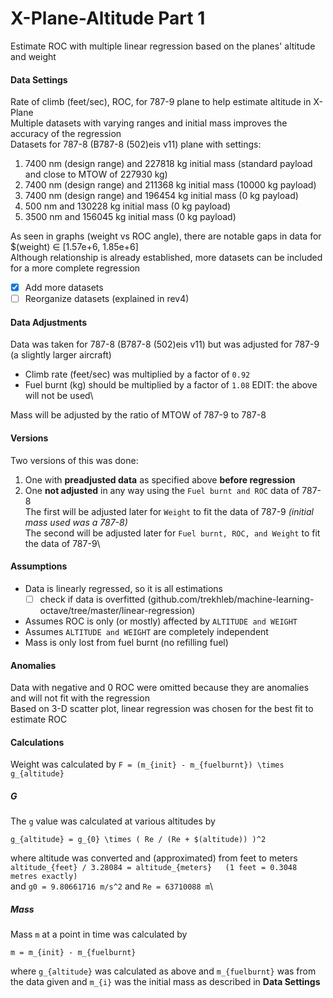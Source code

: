 # X-Plane-Altitude Part 1

Estimate ROC with multiple linear regression based on the planes' altitude and weight

#### Data Settings
Rate of climb (feet/sec), ROC, for 787-9 plane to help estimate altitude in X-Plane\
Multiple datasets with varying ranges and initial mass improves the accuracy of the regression\
Datasets for 787-8 (B787-8 (502)eis v11) plane with settings:
  1. 7400 nm (design range) and 227818 kg initial mass (standard payload and close to MTOW of 227930 kg)
  2. 7400 nm (design range) and 211368 kg initial mass (10000 kg payload)
  3. 7400 nm (design range) and 196454 kg initial mass (0 kg payload)
  4. 500 nm and 130228 kg initial mass (0 kg payload)
  5. 3500 nm and 156045 kg initial mass (0 kg payload)
  
As seen in graphs (weight vs ROC angle), there are notable gaps in data for $(weight) ∈ [1.57e+6, 1.85e+6]\
Although relationship is already established, more datasets can be included for a more complete regression
- [x] Add more datasets
- [ ] Reorganize datasets (explained in rev4)
  
#### Data Adjustments
Data was taken for 787-8 (B787-8 (502)eis v11) but was adjusted for 787-9 (a slightly larger aircraft)
  - Climb rate (feet/sec) was multiplied by a factor of `0.92`
  - Fuel burnt (kg) should be multiplied by a factor of `1.08`
EDIT: the above will not be used\

Mass will be adjusted by the ratio of MTOW of 787-9 to 787-8

#### Versions
Two versions of this was done:
  1. One with **preadjusted data** as specified above **before regression**
  2. One **not adjusted** in any way using the `Fuel burnt and ROC` data of 787-8\
The first will be adjusted later for `Weight` to fit the data of 787-9 *(initial mass used was a 787-8)*\
The second will be adjusted later for `Fuel burnt, ROC, and Weight` to fit the data of 787-9\

#### Assumptions
- Data is linearly regressed, so it is all estimations
  - [ ] check if data is overfitted (github.com/trekhleb/machine-learning-octave/tree/master/linear-regression)
- Assumes ROC is only (or mostly) affected by `ALTITUDE and WEIGHT`
- Assumes `ALTITUDE and WEIGHT` are completely independent
- Mass is only lost from fuel burnt (no refilling fuel)

#### Anomalies
Data with negative and 0 ROC were omitted because they are anomalies and will not fit with the regression\
Based on 3-D scatter plot, linear regression was chosen for the best fit to estimate ROC

#### Calculations
Weight was calculated by `F = (m_{init} - m_{fuelburnt}) \times g_{altitude}`

##### G
The `g` value was calculated at various altitudes by

`g_{altitude} = g_{0} \times ( Re / (Re + $(altitude)) )^2`

where altitude was converted and (approximated) from feet to meters\
`altitude_{feet} / 3.28084 = altitude_{meters}   (1 feet = 0.3048 metres exactly)`\
and `g0 = 9.80661716 m/s^2` and `Re = 63710088 m`\

##### Mass
Mass `m` at a point in time was calculated by

`m = m_{init} - m_{fuelburnt}`

where `g_{altitude}` was calculated as above and `m_{fuelburnt}` was from the data given and `m_{i}` was the initial mass as described in **Data Settings**
